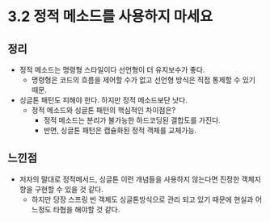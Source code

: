 
# 3.2 정적 메소드를 사용하지 마세요

## 정리
- 정적 메소드는 명령형 스타일이다 선언형이 더 유지보수가 좋다.
    - 명령형은 코드의 흐름을 제어할 수가 없고 선언형 방식은 직접 통제할 수 있기 때문.
- 싱글톤 패턴도 피해야 한다. 하지만 정적 메소드보단 낫다.
    - 정적 메소드와 싱글톤 패턴의 핵심적인 차이점은?
        - 정적 메소드는 분리가 불가능한 하드코딩된 결합도를 가진다.
        - 반면, 싱글톤 패턴은 캡슐화된 정적 객체를 교체가능.

## 느낀점

- 저자의 말대로 정적메서드, 싱글톤 이런 개념들을 사용하지 않는다면 진정한 객체지향을 구현할 수 있을 것 같다.
    - 하지만 당장 스프링 빈 객체도 싱글톤방식으로 관리 되고 있기 때문에 현실과 어느정도 타협을 해야할 것 같다.
